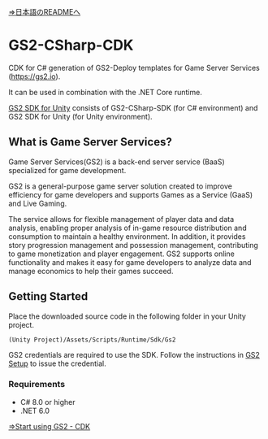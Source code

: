 [⇒日本語のREADMEへ](README.md)

# GS2-CSharp-CDK

CDK for C# generation of GS2-Deploy templates for Game Server Services (https://gs2.io).

It can be used in combination with the .NET Core runtime.

[GS2 SDK for Unity](https://github.com/gs2io/gs2-sdk-for-unity) consists of GS2-CSharp-SDK (for C# environment) and GS2 SDK for Unity (for Unity environment).

## What is Game Server Services?

Game Server Services(GS2) is a back-end server service (BaaS) specialized for game development.

GS2 is a general-purpose game server solution created to improve efficiency for game developers and supports Games as a Service (GaaS) and Live Gaming.

The service allows for flexible management of player data and data analysis, enabling proper analysis of in-game resource distribution and consumption to maintain a healthy environment.
In addition, it provides story progression management and possession management, contributing to game monetization and player engagement.
GS2 supports online functionality and makes it easy for game developers to analyze data and manage economics to help their games succeed.

## Getting Started

Place the downloaded source code in the following folder in your Unity project.

`(Unity Project)/Assets/Scripts/Runtime/Sdk/Gs2`

GS2 credentials are required to use the SDK.
Follow the instructions in [GS2 Setup](https://docs.gs2.io/en/get_start/tutorial/setup_gs2/) to issue the credential.

### Requirements

- C# 8.0 or higher
- .NET 6.0

[⇒Start using GS2 - CDK](https://docs.gs2.io/en/get_start/#cdk)
